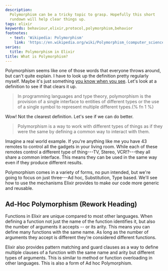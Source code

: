 ```yaml
---
description: 
  Polymorphism can be a tricky topic to grasp. Hopefully this short
  rundown will help clear things up.
tags: elixir
keywords: behaviour,elixir,protocol,polymorphism,behavior
footnotes:
  - text: 'Wikipedia: Polymorphism'
    link: 'https://en.wikipedia.org/wiki/Polymorphism_(computer_science)'
series:
  title: Polymorphism in Elixir
title: What is Polymorphism?
---
```


Polymorphism seems like one of those words that everyone throws around, but can't quite explain. 
I have to look up the definition pretty regularly myself. 
Maybe it's just something [you know when you see](https://en.wikipedia.org/wiki/I_know_it_when_I_see_it). 
Let's look at a definition to see if that clears it up.

> In programming languages and type theory, polymorphism is the provision of a single interface to entities of different types
> or the use of a single symbol to represent multiple different
> types.{% fn 1 %}

Wow! Not the clearest definition. Let's see if we can do better.

> Polymorphism is a way to work with different types of things as if they were the same 
> by defining a common way to interact with them.

Imagine a real world example. 
If you're anything like me you have 43 remotes to control all the gadgets in your living room.
While each of these remotes control a different type of thing---TV, Stereo, VCR!?---they all share a common interface.
This means they can be used in the same way even if they produce different results.


Polymorphism comes in a variety of forms, no pun intended, but we're going to focus on just three---Ad hoc, Substitution, Type based.
We'll see how to use the mechanisms Elixir provides to make our code more generic and reusable.

## Ad-Hoc Polymorphism (Rework Heading)

Functions in Elixir are unique compared to most other languages.
When defining a function not just the name of the function
identifies it, but also the number of arguments it accepts -- or its arity.
This means you can define many functions with the same name. As long as the number of
arguments they accept is different they're considered different functions.

Elixir also provides pattern matching and guard clauses as a way to define
multiple clauses of a function with the same name and arity but different types
of arguments. This is similar to method or function overloading in other
languages.
This is also a form of Ad hoc Polymorphism.
